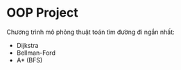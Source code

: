 # OOP Project
Chương trình mô phỏng thuật toán tìm đường đi ngắn nhất:
- Dijkstra
- Bellman-Ford
- A* (BFS)


